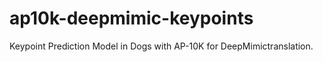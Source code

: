 # ap10k-deepmimic-keypoints
Keypoint Prediction Model in Dogs with AP-10K for DeepMimictranslation.
